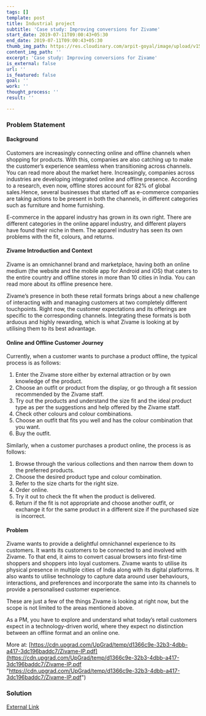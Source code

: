 ```yaml
---
tags: []
template: post
title: Industrial project
subtitle: 'Case study: Improving conversions for Zivame'
start_date: 2019-07-11T09:00:43+05:30
end_date: 2019-07-11T09:00:43+05:30
thumb_img_path: https://res.cloudinary.com/arpit-goyal/image/upload/v1562772588/9.jpg
content_img_path: ''
excerpt: 'Case study: Improving conversions for Zivame'
is_external: false
url: ''
is_featured: false
goal: ''
work: ''
thought_process: ''
result: ''

---
```

### Problem Statement

#### Background

Customers are increasingly connecting online and offline channels when shopping for products. With this, companies are also catching up to make the customer’s experience seamless when transitioning across channels. You can read more about the market here. Increasingly, companies across industries are developing integrated online and offline presence. According to a research, even now, offline stores account for 82% of global sales.Hence, several businesses that started off as e-commerce companies are taking actions to be present in both the channels, in different categories such as furniture and home furnishing.

E-commerce in the apparel industry has grown in its own right. There are different categories in the online apparel industry, and different players have found their niche in them. The apparel industry has seen its own problems with the fit, colours, and returns.

#### Zivame Introduction and Context

Zivame is an omnichannel brand and marketplace, having both an online medium (the website and the mobile app for Android and iOS) that caters to the entire country and offline stores in more than 10 cities in India. You can read more about its offline presence here.

Zivame’s presence in both these retail formats brings about a new challenge of interacting with and managing customers at two completely different touchpoints. Right now, the customer expectations and its offerings are specific to the corresponding channels. Integrating these formats is both arduous and highly rewarding, which is what Zivame is looking at by utilising them to its best advantage.

#### Online and Offline Customer Journey

Currently, when a customer wants to purchase a product offline, the typical process is as follows:

1. Enter the Zivame store either by external attraction or by own knowledge of the product.
2. Choose an outfit or product from the display, or go through a fit session recommended by the Zivame staff.
3. Try out the products and understand the size fit and the ideal product type as per the suggestions and help offered by the Zivame staff.
4. Check other colours and colour combinations.
5. Choose an outfit that fits you well and has the colour combination that you want.
6. Buy the outfit.

Similarly, when a customer purchases a product online, the process is as follows:

1. Browse through the various collections and then narrow them down to the preferred products.
2. Choose the desired product type and colour combination.
3. Refer to the size charts for the right size.
4. Order online.
5. Try it out to check the fit when the product is delivered.
6. Return if the fit is not appropriate and choose another outfit, or exchange it for the same product in a different size if the purchased size is incorrect.

#### Problem

Zivame wants to provide a delightful omnichannel experience to its customers. It wants its customers to be connected to and involved with Zivame. To that end, it aims to convert casual browsers into first-time shoppers and shoppers into loyal customers. Zivame wants to utilise its physical presence in multiple cities of India along with its digital platforms. It also wants to utilise technology to capture data around user behaviours, interactions, and preferences and incorporate the same into its channels to provide a personalised customer experience.

These are just a few of the things Zivame is looking at right now, but the scope is not limited to the areas mentioned above.

As a PM, you have to explore and understand what today’s retail customers expect in a technology-driven world, where they expect no distinction between an offline format and an online one.

More at: [https://cdn.upgrad.com/UpGrad/temp/d1366c9e-32b3-4dbb-a417-3dc196baddc7/Zivame-IP.pdf](https://cdn.upgrad.com/UpGrad/temp/d1366c9e-32b3-4dbb-a417-3dc196baddc7/Zivame-IP.pdf "https://cdn.upgrad.com/UpGrad/temp/d1366c9e-32b3-4dbb-a417-3dc196baddc7/Zivame-IP.pdf")

### Solution

[External Link](https://drive.google.com/open?id=11wAW-vHf7WvfPaq5AfdmSsR1I9WsIUx4 "Google Drive link to Document")